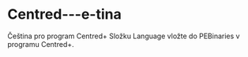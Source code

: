 # Centred---e-tina
Čeština pro program Centred+
Složku Language vložte do PEBinaries v programu Centred+.
